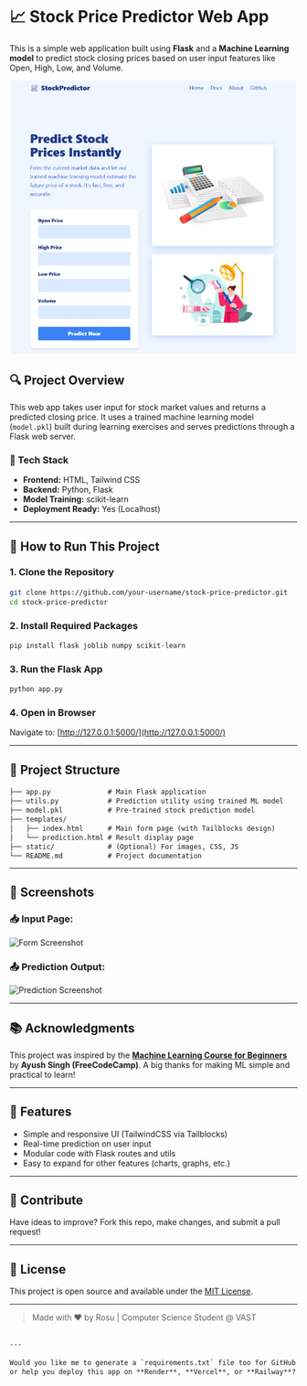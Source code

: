 
# 📈 Stock Price Predictor Web App

This is a simple web application built using **Flask** and a **Machine Learning model** to predict stock closing prices based on user input features like Open, High, Low, and Volume.

<p align="center">
  <img src="Screenshot 2025-06-08 150334.png" alt="Demo Screenshot" width="500"/>
</p>

## 🔍 Project Overview

This web app takes user input for stock market values and returns a predicted closing price. It uses a trained machine learning model (`model.pkl`) built during learning exercises and serves predictions through a Flask web server.

### 🧠 Tech Stack
- **Frontend:** HTML, Tailwind CSS
- **Backend:** Python, Flask
- **Model Training:** scikit-learn
- **Deployment Ready:** Yes (Localhost)

---

## 🚀 How to Run This Project

### 1. Clone the Repository
```bash
git clone https://github.com/your-username/stock-price-predictor.git
cd stock-price-predictor
````

### 2. Install Required Packages

```bash
pip install flask joblib numpy scikit-learn
```

### 3. Run the Flask App

```bash
python app.py
```

### 4. Open in Browser

Navigate to: [http://127.0.0.1:5000/](http://127.0.0.1:5000/)

---

## 📁 Project Structure

```
├── app.py              # Main Flask application
├── utils.py            # Prediction utility using trained ML model
├── model.pkl           # Pre-trained stock prediction model
├── templates/
│   ├── index.html      # Main form page (with Tailblocks design)
│   └── prediction.html # Result display page
├── static/             # (Optional) For images, CSS, JS
└── README.md           # Project documentation
```

---

## 📸 Screenshots

### 📥 Input Page:

![Form Screenshot](https://dummyimage.com/720x600)

### 📤 Prediction Output:

![Prediction Screenshot](https://dummyimage.com/720x200)

---

## 📚 Acknowledgments

This project was inspired by the [**Machine Learning Course for Beginners**](https://www.youtube.com/watch?v=GxZrEKZfW2o) by **Ayush Singh (FreeCodeCamp)**. A big thanks for making ML simple and practical to learn!

---

## 🌟 Features

* Simple and responsive UI (TailwindCSS via Tailblocks)
* Real-time prediction on user input
* Modular code with Flask routes and utils
* Easy to expand for other features (charts, graphs, etc.)

---

## 🙌 Contribute

Have ideas to improve? Fork this repo, make changes, and submit a pull request!

---

## 📝 License

This project is open source and available under the [MIT License](LICENSE).

---

> Made with ❤️ by Rosu | Computer Science Student @ VAST

```

---

Would you like me to generate a `requirements.txt` file too for GitHub or help you deploy this app on **Render**, **Vercel**, or **Railway**?
```
